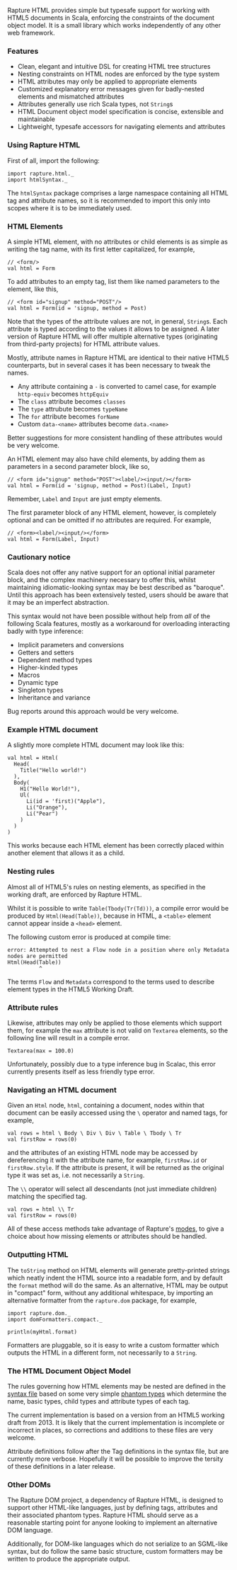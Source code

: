 Rapture HTML provides simple but typesafe support for working with HTML5
documents in Scala, enforcing the constraints of the document object model.
It is a small library which works independently of any other web framework.

### Features

 - Clean, elegant and intuitive DSL for creating HTML tree structures
 - Nesting constraints on HTML nodes are enforced by the type system
 - HTML attributes may only be applied to appropriate elements
 - Customized explanatory error messages given for badly-nested elements and
   mismatched attributes
 - Attributes generally use rich Scala types, not `String`s
 - HTML Document object model specification is concise, extensible and
   maintainable
 - Lightweight, typesafe accessors for navigating elements and attributes

### Using Rapture HTML

First of all, import the following:

```
import rapture.html._
import htmlSyntax._
```

The `htmlSyntax` package comprises a large namespace containing all HTML tag
and attribute names, so it is recommended to import this only into scopes where
it is to be immediately used.

### HTML Elements

A simple HTML element, with no attributes or child elements is as simple as
writing the tag name, with its first letter capitalized, for example,

```
// <form/>
val html = Form
```

To add attributes to an empty tag, list them like named parameters to the element, like this,

```
// <form id="signup" method="POST"/>
val html = Form(id = 'signup, method = Post)
```

Note that the types of the attribute values are not, in general, `String`s.
Each attribute is typed according to the values it allows to be assigned.
A later version of Rapture HTML will offer multiple alternative types
(originating from third-party projects) for HTML attribute values.

Mostly, attribute names in Rapture HTML are identical to their native HTML5
counterparts, but in several cases it has been necessary to tweak the names.

 - Any attribute containing a `-` is converted to camel case, for example
   `http-equiv` becomes `httpEquiv`
 - The `class` attribute becomes `classes`
 - The `type` attrubute becomes `typeName`
 - The `for` attribute becomes `forName`
 - Custom `data-<name>` attributes become `data.<name>`

Better suggestions for more consistent handling of these attributes would be
very welcome.

An HTML element may also have child elements, by adding them as parameters in a
second parameter block, like so,

```
// <form id="signup" method="POST"><label/><input/></form>
val html = Form(id = 'signup, method = Post)(Label, Input)
```

Remember, `Label` and `Input` are just empty elements.

The first parameter block of any HTML element, however, is completely optional
and can be omitted if no attributes are required. For example,

```
// <form><label/><input/></form>
val html = Form(Label, Input)
```

### Cautionary notice

Scala does not offer any native support for an optional initial parameter
block, and the complex machinery necessary to offer this, whilst maintaining
idiomatic-looking syntax may be best described as "baroque". Until this
approach has been extensively tested, users should be aware that it may be an
imperfect abstraction.

This syntax would not have been possible without help from *all* of the
following Scala features, mostly as a workaround for overloading interacting
badly with type inference:

 - Implicit parameters and conversions
 - Getters and setters
 - Dependent method types
 - Higher-kinded types
 - Macros
 - Dynamic type
 - Singleton types
 - Inheritance and variance

Bug reports around this approach would be very welcome.

### Example HTML document

A slightly more complete HTML document may look like this:

```
val html = Html(
  Head(
    Title("Hello world!")
  ),
  Body(
    H1("Hello World!"),
    Ul(
      Li(id = 'first)("Apple"),
      Li("Orange"),
      Li("Pear")
    )
  )
)
```

This works because each HTML element has been correctly placed within another
element that allows it as a child.

### Nesting rules

Almost all of HTML5's rules on nesting elements, as specified in the working
draft, are enforced by Rapture HTML.

Whilst it is possible to write `Table(Tbody(Tr(Td)))`, a compile error would be
produced by `Html(Head(Table))`, because in HTML, a `<table>` element cannot
appear inside a `<head>` element.

The following custom error is produced at compile time:

```
error: Attempted to nest a Flow node in a position where only Metadata nodes are permitted
Html(Head(Table))
          ^
```

The terms `Flow` and `Metadata` correspond to the terms used to describe
element types in the HTML5 Working Draft.

### Attribute rules

Likewise, attributes may only be applied to those elements which support them,
for example the `max` attribute is not valid on `Textarea` elements, so the
following line will result in a compile error.

```
Textarea(max = 100.0)
```

Unfortunately, possibly due to a type inference bug in Scalac, this error
currently presents itself as less friendly type error.

### Navigating an HTML document

Given an `Html` node, `html`, containing a document, nodes within that document
can be easily accessed using the `\` operator and named tags, for example,

```
val rows = html \ Body \ Div \ Div \ Table \ Tbody \ Tr
val firstRow = rows(0)
```

and the attributes of an existing HTML node may be accessed by dereferencing it
with the attribute name, for example, `firstRow.id` or `firstRow.style`. If the
attribute is present, it will be returned as the original type it was set as,
i.e.  not necessarily a `String`.

The `\\` operator will select all descendants (not just immediate children)
matching the specified tag.

```
val rows = html \\ Tr
val firstRow = rows(0)
```

All of these access methods take advantage of Rapture's
[modes](https://github.com/propensive/rapture-core), to give a choice about how
missing elements or attributes should be handled.

### Outputting HTML

The `toString` method on HTML elements will generate pretty-printed strings
which neatly indent the HTML source into a readable form, and by default the
`format` method will do the same. As an alternative, HTML may be output in
"compact" form, without any additional whitespace, by importing an alternative
formatter from the `rapture.dom` package, for example,

```
import rapture.dom._
import domFormatters.compact._

println(myHtml.format)
```

Formatters are pluggable, so it is easy to write a custom formatter which
outputs the HTML in a different form, not necessarily to a `String`.

### The HTML Document Object Model

The rules governing how HTML elements may be nested are defined in the [syntax
file](https://github.com/propensive/rapture-html/blob/master/src/syntax.scala)
based on some very simple [phantom
types](https://github.com/propensive/rapture-html/blob/master/src/phantom.scala)
which determine the name, basic types, child types and attribute types of each
tag.

The current implementation is based on a version from an HTML5 working draft
from 2013. It is likely that the current implementation is incomplete or
incorrect in places, so corrections and additions to these files are very
welcome.

Attribute definitions follow after the Tag definitions in the syntax file, but
are currently more verbose. Hopefully it will be possible to improve the
tersity of these definitions in a later release.

### Other DOMs

The Rapture DOM project, a dependency of Rapture HTML, is designed to support
other HTML-like languages, just by defining tags, attributes and their
associated phantom types. Rapture HTML should serve as a reasonable starting
point for anyone looking to implement an alternative DOM language.

Additionally, for DOM-like languages which do not serialize to an SGML-like
syntax, but do follow the same basic structure, custom formatters may be
written to produce the appropriate output.

